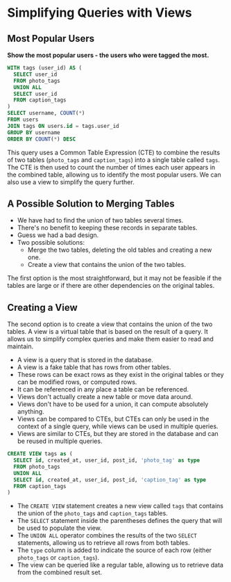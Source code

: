 # Simplifying Queries with Views

## Most Popular Users

**Show the most popular users - the users who were tagged the most.**

```sql
WITH tags (user_id) AS (
  SELECT user_id
  FROM photo_tags
  UNION ALL
  SELECT user_id
  FROM caption_tags
)
SELECT username, COUNT(*)
FROM users
JOIN tags ON users.id = tags.user_id
GROUP BY username
ORDER BY COUNT(*) DESC
```

This query uses a Common Table Expression (CTE) to combine the results of two tables (`photo_tags` and `caption_tags`) into a single table called `tags`. The CTE is then used to count the number of times each user appears in the combined table, allowing us to identify the most popular users. We can also use a view to simplify the query further.

## A Possible Solution to Merging Tables

- We have had to find the union of two tables several times.
- There's no benefit to keeping these records in separate tables.
- Guess we had a bad design.
- Two possible solutions:
  - Merge the two tables, deleting the old tables and creating a new one.
  - Create a view that contains the union of the two tables.

The first option is the most straightforward, but it may not be feasible if the tables are large or if there are other dependencies on the original tables.

## Creating a View

The second option is to create a view that contains the union of the two tables. A view is a virtual table that is based on the result of a query. It allows us to simplify complex queries and make them easier to read and maintain.

- A view is a query that is stored in the database.
- A view is a fake table that has rows from other tables.
- These rows can be exact rows as they exist in the original tables or they can be modified rows, or computed rows.
- It can be referenced in any place a table can be referenced.
- Views don't actually create a new table or move data around.
- Views don't have to be used for a union, it can compute absolutely anything.
- Views can be compared to CTEs, but CTEs can only be used in the context of a single query, while views can be used in multiple queries.
- Views are similar to CTEs, but they are stored in the database and can be reused in multiple queries.

```sql
CREATE VIEW tags as (
  SELECT id, created_at, user_id, post_id, 'photo_tag' as type
  FROM photo_tags
  UNION ALL
  SELECT id, created_at, user_id, post_id, 'caption_tag' as type
  FROM caption_tags
)
```

- The `CREATE VIEW` statement creates a new view called `tags` that contains the union of the `photo_tags` and `caption_tags` tables.
- The `SELECT` statement inside the parentheses defines the query that will be used to populate the view.
- The `UNION ALL` operator combines the results of the two `SELECT` statements, allowing us to retrieve all rows from both tables.
- The `type` column is added to indicate the source of each row (either `photo_tags` or `caption_tags`).
- The view can be queried like a regular table, allowing us to retrieve data from the combined result set.
